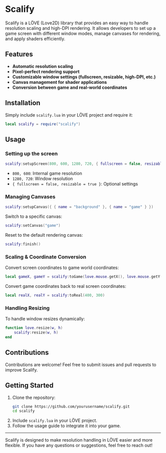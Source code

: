 # Scalify

Scalify is a LÖVE (Love2D) library that provides an easy way to handle resolution scaling and high-DPI rendering. It allows developers to set up a game screen with different window modes, manage canvases for rendering, and apply shaders efficiently.

## Features
- **Automatic resolution scaling**
- **Pixel-perfect rendering support**
- **Customizable window settings (fullscreen, resizable, high-DPI, etc.)**
- **Canvas management for shader applications**
- **Conversion between game and real-world coordinates**

## Installation
Simply include `scalify.lua` in your LÖVE project and require it:

```lua
local scalify = require("scalify")
```

## Usage
### Setting up the screen
```lua
scalify:setupScreen(800, 600, 1280, 720, { fullscreen = false, resizable = true })
```
- `800, 600`: Internal game resolution
- `1280, 720`: Window resolution
- `{ fullscreen = false, resizable = true }`: Optional settings

### Managing Canvases
```lua
scalify:setupCanvas({ { name = "background" }, { name = "game" } })
```
Switch to a specific canvas:
```lua
scalify:setCanvas("game")
```
Reset to the default rendering canvas:
```lua
scalify:finish()
```

### Scaling & Coordinate Conversion
Convert screen coordinates to game world coordinates:
```lua
local gameX, gameY = scalify:toGame(love.mouse.getX(), love.mouse.getY())
```
Convert game coordinates back to real screen coordinates:
```lua
local realX, realY = scalify:toReal(400, 300)
```

### Handling Resizing
To handle window resizes dynamically:
```lua
function love.resize(w, h)
    scalify:resize(w, h)
end
```


## Contributions
Contributions are welcome! Feel free to submit issues and pull requests to improve Scalify.

## Getting Started
1. Clone the repository:
   ```sh
   git clone https://github.com/yourusername/scalify.git
   cd scalify
   ```
2. Include `scalify.lua` in your LÖVE project.
3. Follow the usage guide to integrate it into your game.

---

Scalify is designed to make resolution handling in LÖVE easier and more flexible. If you have any questions or suggestions, feel free to reach out!
